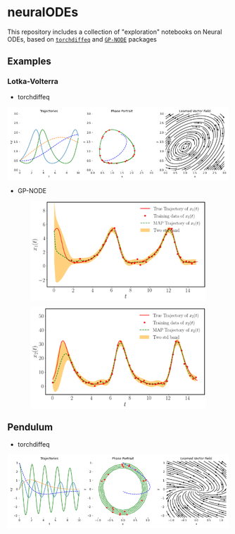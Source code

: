 # neuralODEs

This repository includes a collection of "exploration" notebooks on Neural ODEs, based on [`torchdiffeq`](https://github.com/rtqichen/torchdiffeq) and [`GP-NODE`](https://github.com/PredictiveIntelligenceLab/GP-NODEs) packages



## Examples
### Lotka-Volterra
- torchdiffeq
<p align="center">
<img align="middle" src="./assets/lotka_volterra.gif" alt="lotka-volterra" width="700"/>
</p>

- GP-NODE

<p align="center">
<img align="middle" src="./assets/gp-node-lotkavolterra1.png" alt="lotka-volterra" width="400"/>
</p>

<p align="center">
<img align="middle" src="./assets/gp-node-lotkavolterra2.png" alt="lotka-volterra" width="400"/>
</p>

## Pendulum
- torchdiffeq

<p align="center">
<img align="middle" src="./assets/pendulum.gif" alt="lotka-volterra" width="700"/>
</p>
